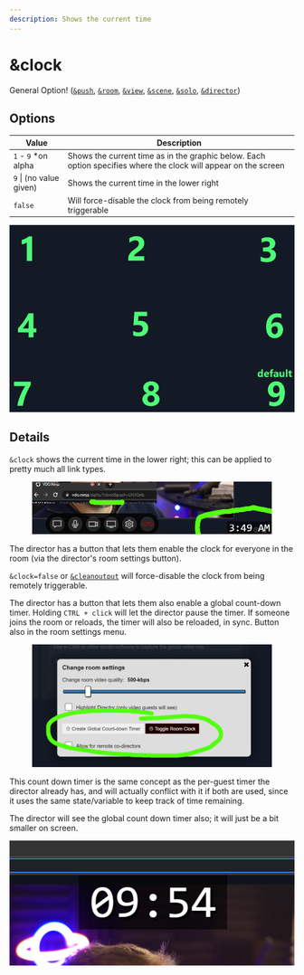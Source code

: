 ```yaml
---
description: Shows the current time
---
```


# \&clock

General Option! ([`&push`](../../source-settings/push.md), [`&room`](../../general-settings/room.md), [`&view`](../view-parameters/view.md), [`&scene`](../view-parameters/scene.md), [`&solo`](../mixer-scene-parameters/and-solo.md), [`&director`](../../viewers-settings/director.md))

## Options

| Value                   | Description                                                                                                     |
| ----------------------- | --------------------------------------------------------------------------------------------------------------- |
| `1` - `9` \*on alpha    | Shows the current time as in the graphic below. Each option specifies where the clock will appear on the screen |
| `9` \| (no value given) | Shows the current time in the lower right                                                                       |
| `false`                 | Will force-disable the clock from being remotely triggerable                                                    |

![](<../../.gitbook/assets/image (1).png>)

## Details

`&clock` shows the current time in the lower right; this can be applied to pretty much all link types.

<figure><img src="../../.gitbook/assets/image (1) (8).png" alt=""><figcaption></figcaption></figure>

The director has a button that lets them enable the clock for everyone in the room (via the director's room settings button).

`&clock=false` or [`&cleanoutput`](../design-parameters/cleanoutput.md) will force-disable the clock from being remotely triggerable.

The director has a button that lets them also enable a global count-down timer. Holding `CTRL + click` will let the director pause the timer. If someone joins the room or reloads, the timer will also be reloaded, in sync. Button also in the room settings menu.

<figure><img src="../../.gitbook/assets/image (3) (3).png" alt=""><figcaption></figcaption></figure>

This count down timer is the same concept as the per-guest timer the director already has, and will actually conflict with it if both are used, since it uses the same state/variable to keep track of time remaining.

The director will see the global count down timer also; it will just be a bit smaller on screen.

![](<../../.gitbook/assets/image (1) (1) (1) (3).png>)

